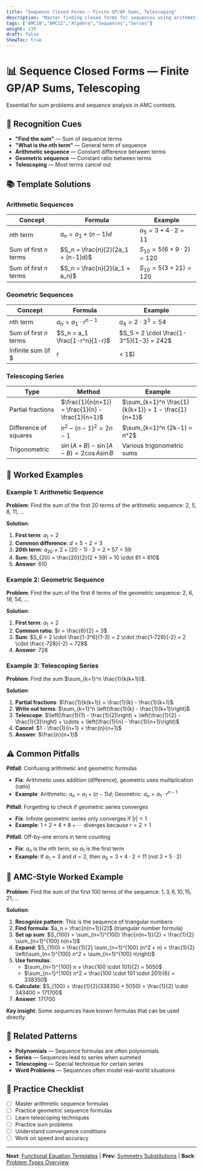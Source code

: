 ```yaml
---
title: "Sequence Closed Forms — Finite GP/AP Sums, Telescoping"
description: "Master finding closed forms for sequences using arithmetic, geometric, and telescoping techniques."
tags: ["AMC10","AMC12","Algebra","Sequences","Series"]
weight: 139
draft: false
ShowToc: true
---
```


# 📊 Sequence Closed Forms — Finite GP/AP Sums, Telescoping

Essential for sum problems and sequence analysis in AMC contests.

## 🎯 Recognition Cues

- **"Find the sum"** — Sum of sequence terms
- **"What is the $n$th term"** — General term of sequence
- **Arithmetic sequence** — Constant difference between terms
- **Geometric sequence** — Constant ratio between terms
- **Telescoping** — Most terms cancel out

## 📚 Template Solutions

### Arithmetic Sequences
| Concept | Formula | Example |
|---------|---------|---------|
| $n$th term | $a_n = a_1 + (n-1)d$ | $a_5 = 3 + 4 \cdot 2 = 11$ |
| Sum of first $n$ terms | $S_n = \frac{n}{2}(2a_1 + (n-1)d)$ | $S_{10} = 5(6 + 9 \cdot 2) = 120$ |
| Sum of first $n$ terms | $S_n = \frac{n}{2}(a_1 + a_n)$ | $S_{10} = 5(3 + 21) = 120$ |

### Geometric Sequences
| Concept | Formula | Example |
|---------|---------|---------|
| $n$th term | $a_n = a_1 \cdot r^{n-1}$ | $a_4 = 2 \cdot 3^3 = 54$ |
| Sum of first $n$ terms | $S_n = a_1 \frac{1-r^n}{1-r}$ | $S_5 = 2 \cdot \frac{1-3^5}{1-3} = 242$ |
| Infinite sum (if $|r| < 1$) | $S_\infty = \frac{a_1}{1-r}$ | $S_\infty = \frac{3}{1-\frac{1}{2}} = 6$ |

### Telescoping Series
| Type | Method | Example |
|------|--------|---------|
| Partial fractions | $\frac{1}{n(n+1)} = \frac{1}{n} - \frac{1}{n+1}$ | $\sum_{k=1}^n \frac{1}{k(k+1)} = 1 - \frac{1}{n+1}$ |
| Difference of squares | $n^2 - (n-1)^2 = 2n - 1$ | $\sum_{k=1}^n (2k-1) = n^2$ |
| Trigonometric | $\sin(A+B) - \sin(A-B) = 2\cos A \sin B$ | Various trigonometric sums |

## 🎯 Worked Examples

### Example 1: Arithmetic Sequence
**Problem**: Find the sum of the first 20 terms of the arithmetic sequence: 2, 5, 8, 11, ...

**Solution**:
1. **First term**: $a_1 = 2$
2. **Common difference**: $d = 5 - 2 = 3$
3. **20th term**: $a_{20} = 2 + (20-1) \cdot 3 = 2 + 57 = 59$
4. **Sum**: $S_{20} = \frac{20}{2}(2 + 59) = 10 \cdot 61 = 610$
5. **Answer**: $610$

### Example 2: Geometric Sequence
**Problem**: Find the sum of the first 6 terms of the geometric sequence: 2, 6, 18, 54, ...

**Solution**:
1. **First term**: $a_1 = 2$
2. **Common ratio**: $r = \frac{6}{2} = 3$
3. **Sum**: $S_6 = 2 \cdot \frac{1-3^6}{1-3} = 2 \cdot \frac{1-729}{-2} = 2 \cdot \frac{-728}{-2} = 728$
4. **Answer**: $728$

### Example 3: Telescoping Series
**Problem**: Find the sum $\sum_{k=1}^n \frac{1}{k(k+1)}$.

**Solution**:
1. **Partial fractions**: $\frac{1}{k(k+1)} = \frac{1}{k} - \frac{1}{k+1}$
2. **Write out terms**: $\sum_{k=1}^n \left(\frac{1}{k} - \frac{1}{k+1}\right)$
3. **Telescope**: $\left(\frac{1}{1} - \frac{1}{2}\right) + \left(\frac{1}{2} - \frac{1}{3}\right) + \cdots + \left(\frac{1}{n} - \frac{1}{n+1}\right)$
4. **Cancel**: $1 - \frac{1}{n+1} = \frac{n}{n+1}$
5. **Answer**: $\frac{n}{n+1}$

## ⚠️ Common Pitfalls

**Pitfall**: Confusing arithmetic and geometric formulas
- **Fix**: Arithmetic uses addition (difference), geometric uses multiplication (ratio)
- **Example**: Arithmetic: $a_n = a_1 + (n-1)d$; Geometric: $a_n = a_1 \cdot r^{n-1}$

**Pitfall**: Forgetting to check if geometric series converges
- **Fix**: Infinite geometric series only converges if $|r| < 1$
- **Example**: $1 + 2 + 4 + 8 + \cdots$ diverges because $r = 2 > 1$

**Pitfall**: Off-by-one errors in term counting
- **Fix**: $a_n$ is the $n$th term, so $a_1$ is the first term
- **Example**: If $a_1 = 3$ and $d = 2$, then $a_5 = 3 + 4 \cdot 2 = 11$ (not $3 + 5 \cdot 2$)

## 🎯 AMC-Style Worked Example

**Problem**: Find the sum of the first 100 terms of the sequence: $1, 3, 6, 10, 15, 21, \ldots$

**Solution**:
1. **Recognize pattern**: This is the sequence of triangular numbers
2. **Find formula**: $a_n = \frac{n(n+1)}{2}$ (triangular number formula)
3. **Set up sum**: $S_{100} = \sum_{n=1}^{100} \frac{n(n+1)}{2} = \frac{1}{2} \sum_{n=1}^{100} n(n+1)$
4. **Expand**: $S_{100} = \frac{1}{2} \sum_{n=1}^{100} (n^2 + n) = \frac{1}{2} \left(\sum_{n=1}^{100} n^2 + \sum_{n=1}^{100} n\right)$
5. **Use formulas**: 
   - $\sum_{n=1}^{100} n = \frac{100 \cdot 101}{2} = 5050$
   - $\sum_{n=1}^{100} n^2 = \frac{100 \cdot 101 \cdot 201}{6} = 338350$
6. **Calculate**: $S_{100} = \frac{1}{2}(338350 + 5050) = \frac{1}{2} \cdot 343400 = 171700$
7. **Answer**: $171700$

**Key insight**: Some sequences have known formulas that can be used directly.

## 🔗 Related Patterns

- **Polynomials** — Sequence formulas are often polynomials
- **Series** — Sequences lead to series when summed
- **Telescoping** — Special technique for certain series
- **Word Problems** — Sequences often model real-world situations

## 📝 Practice Checklist

- [ ] Master arithmetic sequence formulas
- [ ] Practice geometric sequence formulas
- [ ] Learn telescoping techniques
- [ ] Practice sum problems
- [ ] Understand convergence conditions
- [ ] Work on speed and accuracy

---

**Next**: [Functional Equation Templates](functional-equation-templates) | **Prev**: [Symmetry Substitutions](symmetry-substitutions) | **Back**: [Problem Types Overview](../)
